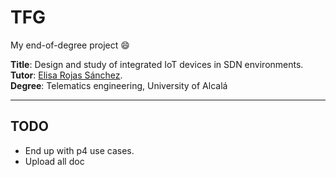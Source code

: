 # TFG
My end-of-degree project :smile:

**Title**: Design and study of integrated IoT devices in SDN environments. <br>
**Tutor**: [Elisa Rojas Sánchez](https://scholar.google.es/citations?user=Dgn0ShwAAAAJ&hl=es). <br>
**Degree**: Telematics engineering, University of Alcalá <br>

---

## TODO

- End up with p4 use cases.
- Upload all doc 
